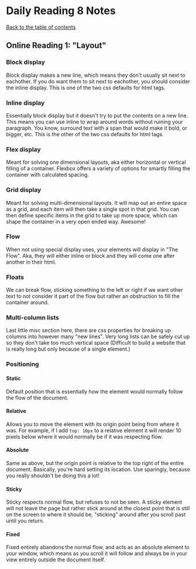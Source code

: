 # Daily Reading 8 Notes

[Back to the table of contents](../README.md)

## Online Reading 1: "Layout"

### Block display

Block display makes a new line, which means they don't usually sit next to eachother. If you do want them to sit next to eachother, you should consider the inline display. This is one of the two css defaults for html tags.

### Inline display

Essentially block display but it doesn't try to put the contents on a new line. This means you can use inline to wrap around words without ruining your paragraph. You know, surround text with a span that would make it bold, or bigger, etc. This is the other of the two css defaults for html tags.

### Flex display

Meant for solving one dimensional layouts, aka either horizontal or vertical filling of a container. Flexbox offers a variety of options for smartly filling the container with calculated spacing.

### Grid display

Meant for solving multi-dimensional layouts. It will map out an entire space as a grid, and each item will then take a single spot in that grid. You can then define specific items in the grid to take up more space, which can shape the container in a very open ended way. Awesome!

### Flow

When not using special display uses, your elements will display in "The Flow". Aka, they will either inline or block and they will come one after another in their html.

### Floats

We can break flow, sticking something to the left or right if we want other text to not consider it part of the flow but rather an obstruction to fill the container around.

### Multi-column lists

Last little misc section here, there are css properties for breaking up columns into however many "new lines". Very long lists can be safely cut up so they don't take too much vertical space (Difficult to build a website that is really long but only because of a single element.)

### Positioning

#### Static

Default position that is essentially how the element would normally follow the flow of the document.

#### Relative

Allows you to move the element with its origin point being from where it was. For example, if I add `top: 10px` to a relative element it will render 10 pixels below where it would normally be if it was respecting flow.

#### Absolute

Same as above, but the origin point is relative to the top right of the entire document. Basically, you're hard setting its location. Use sparingly, because you really shouldn't be doing this a lot!

#### Sticky

Sticky respects normal flow, but refuses to not be seen. A sticky element will not leave the page but rather stick around at the closest point that is still on the screen to where it should be, "sticking" around after you scroll past until you return.

#### Fixed

Fixed entirely abandons the normal flow, and acts as an absolute element to your window, which means as you scroll it will follow and always be in your view entirely outside the document itself.